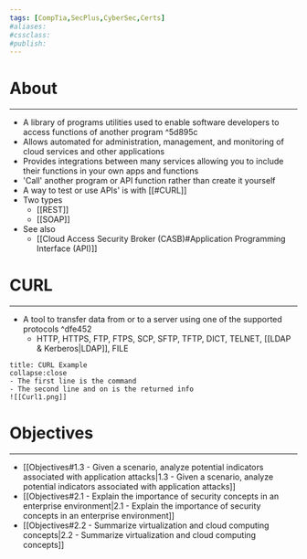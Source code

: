 ```yaml
---
tags: [CompTia,SecPlus,CyberSec,Certs]
#aliases:
#cssclass:
#publish:
---
```


# About
---
- A library of programs utilities used to enable software developers to access functions of another program ^5d895c
- Allows automated for administration, management, and monitoring of cloud services and other applications
- Provides integrations between many services allowing you to include their functions in your own apps and functions
- 'Call' another program or API function rather than create it yourself
- A way to test or use APIs' is with [[#CURL]]
- Two types
	- [[REST]]
	- [[SOAP]]
- See also
	- [[Cloud Access Security Broker (CASB)#Application Programming Interface (API)]]

# CURL
---
- A tool to transfer data from or to a server using one of the supported protocols ^dfe452
	- HTTP, HTTPS, FTP, FTPS, SCP, SFTP, TFTP, DICT, TELNET, [[LDAP & Kerberos|LDAP]], FILE

```ad-example
title: CURL Example
collapse:close
- The first line is the command
- The second line and on is the returned info
![[Curl1.png]]
```

# Objectives
---
- [[Objectives#1.3 - Given a scenario, analyze potential indicators associated with application attacks|1.3 - Given a scenario, analyze potential indicators associated with application attacks]]
- [[Objectives#2.1 - Explain the importance of security concepts in an enterprise environment|2.1 - Explain the importance of security concepts in an enterprise environment]]
- [[Objectives#2.2 - Summarize virtualization and cloud computing concepts|2.2 - Summarize virtualization and cloud computing concepts]]